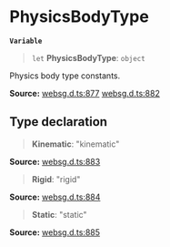 # PhysicsBodyType

**`Variable`**

> `let` **PhysicsBodyType**: `object`

Physics body type constants.

**Source:** [websg.d.ts:877](https://github.com/thirdroom/thirdroom/blob/4c397b03/packages/websg-types/types/websg.d.ts#L877) [websg.d.ts:882](https://github.com/thirdroom/thirdroom/blob/4c397b03/packages/websg-types/types/websg.d.ts#L882)

## Type declaration

> **Kinematic**: "kinematic"

**Source:** [websg.d.ts:883](https://github.com/thirdroom/thirdroom/blob/4c397b03/packages/websg-types/types/websg.d.ts#L883)

> **Rigid**: "rigid"

**Source:** [websg.d.ts:884](https://github.com/thirdroom/thirdroom/blob/4c397b03/packages/websg-types/types/websg.d.ts#L884)

> **Static**: "static"

**Source:** [websg.d.ts:885](https://github.com/thirdroom/thirdroom/blob/4c397b03/packages/websg-types/types/websg.d.ts#L885)
